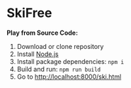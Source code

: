 # SkiFree

**Play from Source Code:**
1. Download or clone repository
2. Install [Node.js](https://nodejs.org/en/)
3. Install package dependencies: ```npm i```
4. Build and run: ```npm run build```
5. Go to [http://localhost:8000/ski.html](http://localhost:8000/ski.html)
